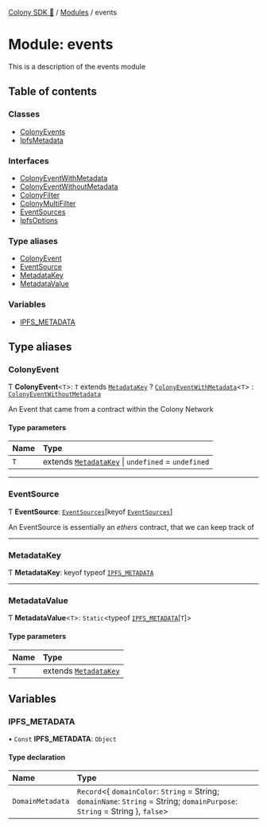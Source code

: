 [Colony SDK 🚀](../README.md) / [Modules](../modules.md) / events

# Module: events

This is a description of the events module

## Table of contents

### Classes

- [ColonyEvents](../classes/events.ColonyEvents.md)
- [IpfsMetadata](../classes/events.IpfsMetadata.md)

### Interfaces

- [ColonyEventWithMetadata](../interfaces/events.ColonyEventWithMetadata.md)
- [ColonyEventWithoutMetadata](../interfaces/events.ColonyEventWithoutMetadata.md)
- [ColonyFilter](../interfaces/events.ColonyFilter.md)
- [ColonyMultiFilter](../interfaces/events.ColonyMultiFilter.md)
- [EventSources](../interfaces/events.EventSources.md)
- [IpfsOptions](../interfaces/events.IpfsOptions.md)

### Type aliases

- [ColonyEvent](events.md#colonyevent)
- [EventSource](events.md#eventsource)
- [MetadataKey](events.md#metadatakey)
- [MetadataValue](events.md#metadatavalue)

### Variables

- [IPFS\_METADATA](events.md#ipfs_metadata)

## Type aliases

### ColonyEvent

Ƭ **ColonyEvent**<`T`\>: `T` extends [`MetadataKey`](events.md#metadatakey) ? [`ColonyEventWithMetadata`](../interfaces/events.ColonyEventWithMetadata.md)<`T`\> : [`ColonyEventWithoutMetadata`](../interfaces/events.ColonyEventWithoutMetadata.md)

An Event that came from a contract within the Colony Network

#### Type parameters

| Name | Type |
| :------ | :------ |
| `T` | extends [`MetadataKey`](events.md#metadatakey) \| `undefined` = `undefined` |

___

### EventSource

Ƭ **EventSource**: [`EventSources`](../interfaces/events.EventSources.md)[keyof [`EventSources`](../interfaces/events.EventSources.md)]

An EventSource is essentially an _ethers_ contract, that we can keep track of

___

### MetadataKey

Ƭ **MetadataKey**: keyof typeof [`IPFS_METADATA`](events.md#ipfs_metadata)

___

### MetadataValue

Ƭ **MetadataValue**<`T`\>: `Static`<typeof [`IPFS_METADATA`](events.md#ipfs_metadata)[`T`]\>

#### Type parameters

| Name | Type |
| :------ | :------ |
| `T` | extends [`MetadataKey`](events.md#metadatakey) |

## Variables

### IPFS\_METADATA

• `Const` **IPFS\_METADATA**: `Object`

#### Type declaration

| Name | Type |
| :------ | :------ |
| `DomainMetadata` | `Record`<{ `domainColor`: `String` = String; `domainName`: `String` = String; `domainPurpose`: `String` = String }, ``false``\> |

